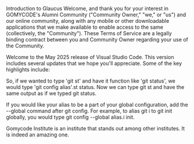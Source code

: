 Introduction to Glaucus
Welcome, and thank you for your interest in GOMYCODE's Alumni Community ("Community Owner," "we," or "us") and our online community, along with any mobile or other downloadable applications that we make available to enable access to the same (collectively, the "Community"). These Terms of Service are a legally binding contract between you and Community Owner regarding your use of the Community.

Welcome to the May 2025 release of Visual Studio Code. This version includes several updates that we hope you'll appreciate. Some of the key highlights include:

So, if we wanted to type 'git st' and have it function like 'git status', we would type 'git config alias'.st status. Now we can type git st and have the same output as if we typed git status.

If you would like your alias to be a part of your global configuration, add the --global command after git config. For example, to alias git i to git init globally, you would type git config --global alias.i init.


Gomycode Institute is an institute that stands out among other institutes. It is indeed an amazing one. 